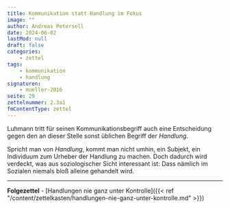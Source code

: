```yaml
---
title: Kommunikation statt Handlung im Fokus
image: ""
author: Andreas Petersell
date: 2024-06-02
lastMod: null
draft: false
categories:
    - zettel
tags:
    - kommunikation
    - handlung
signaturen:
    - mueller-2016
seite: 29
zettelnummer: 2.3a1
fmContentType: zettel
---
```


Luhmann tritt für seinen Kommunikationsbegriff auch eine Entscheidung gegen den an dieser Stelle sonst üblichen Begriff der *Handlung*.
<!--more-->
Spricht man von *Handlung*, kommt man nicht umhin, ein Subjekt, ein Individuum zum Urheber der Handlung zu machen. Doch dadurch wird verdeckt, was aus soziologischer Sicht interessant ist: Dass nämlich im Sozialen niemals bloß alleine gehandelt wird.

***

**Folgezettel** - [Handlungen nie ganz unter Kontrolle]({{< ref "/content/zettelkasten/handlungen-nie-ganz-unter-kontrolle.md" >}})
